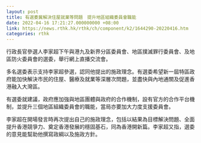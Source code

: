 ```yaml
---
layout: post
title: 有選委冀解決住屋就業等問題　提升地區組織委員會職能
date: 2022-04-16 17:21:27.000000000 +08:00
link: https://news.rthk.hk/rthk/ch/component/k2/1644290-20220416.htm
categories: rthk
---
```


行政長官參選人李家超下午與港九及新界分區委員會、地區撲滅罪行委員會、及地區防火委員會的選委，舉行網上直播交流會。

多名選委表示支持李家超參選，認同他提出的施政理念。有選委希望新一屆特區政府能加快解決市民的住屋、醫療及就業等深層次問題，並盡快與內地通關及促進香港融入大灣區。

有選委就建議，政府應加強與地區團體與政府的合作機制，設有官方的合作平台機制，並提升三個地區組織委員會的職能，當局亦要加大力度支援委員會。

李家超在開場發言時再次提出自己的施政理念，包括以結果為目標解決問題、全面提升香港競爭力、奠定香港發展的穩固基石，同為香港開新篇。李家超又指，選委的意見能幫助他撰寫政綱以及施政方針。
